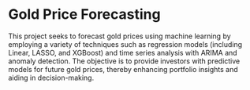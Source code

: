 # Gold Price Forecasting

This project seeks to forecast gold prices using machine learning by employing a variety of techniques such as regression models (including Linear, LASSO, and XGBoost) and time series analysis with ARIMA and anomaly detection. The objective is to provide investors with predictive models for future gold prices, thereby enhancing portfolio insights and aiding in decision-making.
